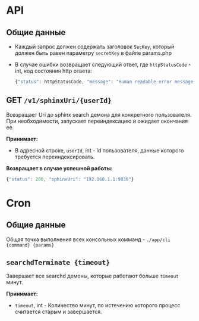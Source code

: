 # API

## Общие данные
* Каждый запрос должен содержать заголовок `SecKey`, который должен быть равен параметру `secretKey` в файле params.php
* В случае ошибки возвращает следующий ответ, где `httpStatusCode` - int, код состояния http ответа:
    
    ```js
    {"status": httpStatusCode, "message": "Human readable error message"}
    ```

## GET `/v1/sphinxUri/{userId}`
Вовзращает Uri до sphinx search демона для конкретного пользователя. При необходимости, запускает переиндексацию и ожидает окончания ее.

**Принимает:**
* В адресной строке, `userId`, int - id пользователя, данные которого требуется переиндексировать.

**Возвращает в случае успешной работы:**
```js
{"status": 200, "sphinxUri": "192.168.1.1:9036"}
```
# Cron
## Общие данные
Общая точка выполнения всех консольных комманд - `./app/cli {command} {params}`

## `searchdTerminate {timeout}`
Завершает все searchd демоны, которые работают больше `timeout` минут.

**Принимает:**
* `timeout`, int - Количество минут, по истечению которого процесс считается старым и завершается.
